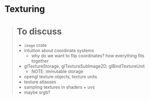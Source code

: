 # Texturing

> # To discuss
> - `image` crate
> - intuition about coordinate systems
> 	- why do we want to flip coordinates? how everything fits together 
> - glTextureStorage, glTextureSubImage2D, glBindTextureUnit
>	- NOTE: immutable storage
> - opengl texture objects, texture units 
> - texture atlasses
> - sampling textures in shaders + uvs
> - maybe srgb?

